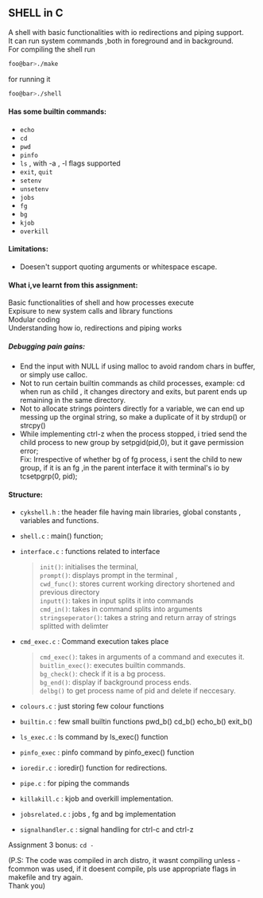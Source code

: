 ## SHELL in C
A shell with basic functionalities with io redirections and piping support. \
It can run system commands ,both in foreground and in background. \
For compiling the shell run
```bash
foo@bar>./make
```
for running it
```bash
foo@bar>./shell
```
#### Has some builtin commands:
* `echo`
* `cd`
* `pwd`
* `pinfo`
* `ls` , with -a , -l flags supported
* `exit`, `quit`
* `setenv`
* `unsetenv`
* `jobs`
* `fg`
* `bg`
* `kjob`
* `overkill`

#### Limitations:
* Doesen't support quoting arguments or whitespace escape.

#### What i,ve learnt from this assignment:
Basic functionalities of shell and how processes execute \
Expisure to new system calls and library functions \
Modular coding\
Understanding how io, redirections and piping works

##### Debugging pain gains:
* End the input with NULL if using malloc to avoid random chars in buffer, or simply use calloc.
* Not to run certain builtin commands as child processes, example: cd when run as child , it changes directory and exits, but parent ends up remaining in the same directory.
* Not to allocate strings pointers directly for a variable, we can end up messing up the orginal string, so make a duplicate of it by strdup() or strcpy()  
* While implementing ctrl-z when the process stopped, i tried send the child process to new group by setpgid(pid,0), but it gave permission error;\
Fix: Irrespective of whether bg of fg process, i sent the child to new group, if it is an fg ,in the parent interface it with terminal's io by tcsetpgrp(0, pid);

#### Structure:
* `cykshell.h` : the header file having main libraries, global constants , variables and functions.
* `shell.c` : main() function;
* `interface.c` : functions related to interface
  >`init()`: initialises the terminal,</br>
 `prompt()`: displays prompt in the terminal
,</br> `cwd_func()`: stores current working directory shortened and previous directory</br> `inputt()`: takes in input splits it into commands</br> `cmd_in()`: takes in command splits into arguments</br>
`stringseperator()`: takes a string and return array of strings splitted with delimter


* `cmd_exec.c` : Command execution takes place</br>
  > `cmd_exec()`: takes in arguments of a command and executes it. </br> `buitlin_exec()`: executes builtin commands.</br> `bg_check()`: check if it is a bg process.</br> `bg_end()`: display if background process ends.</br>`delbg()` to get process name of pid and delete if neccesary.

* `colours.c` : just storing few colour functions
* `builtin.c` : few small builtin functions pwd_b() cd_b() echo_b() exit_b()
* `ls_exec.c` : ls command by ls_exec() function
* `pinfo_exec` : pinfo command by pinfo_exec() function
* `ioredir.c` : ioredir() function for redirections.
* `pipe.c` : for piping the commands
* `killakill.c` : kjob and overkill implementation.
* `jobsrelated.c` : jobs , fg and bg implementation
* `signalhandler.c` : signal handling for ctrl-c and ctrl-z

Assignment 3 bonus: `cd -`

(P.S: The code was compiled in arch distro, it wasnt compiling unless -fcommon was used, if it doesent compile, pls use appropriate flags in makefile and try again. \
Thank you)
